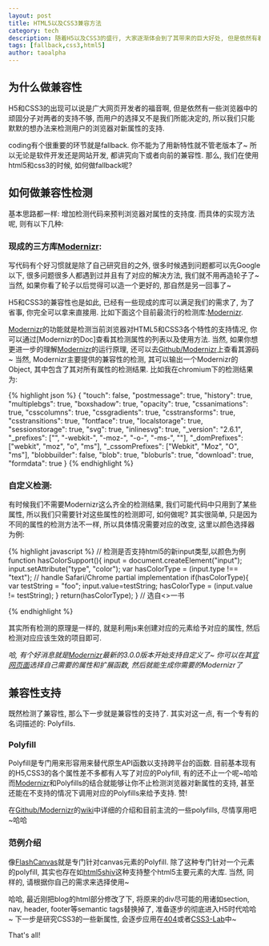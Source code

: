 ```yaml
---
layout: post
title: HTML5以及CSS3兼容方法
category: tech 
description: 随着H5以及CSS3的盛行, 大家逐渐体会到了其带来的巨大好处, 但是依然有着一些顽固分子不支持新属性... 而身为开发者我们又不能决定用户用什么浏览器... 只能默默自己写检测代码校验了..
tags: [fallback,css3,html5] 
author: taoalpha
---
```


## 为什么做兼容性

H5和CSS3的出现可以说是广大网页开发者的福音啊, 但是依然有一些浏览器中的顽固分子对两者的支持不够, 而用户的选择又不是我们所能决定的, 所以我们只能默默的想办法来检测用户的浏览器对新属性的支持.

coding有个很重要的环节就是fallback. 你不能为了用新特性就不管老版本了~ 所以无论是软件开发还是网站开发, 都讲究向下或者向前的兼容性. 那么, 我们在使用html5和css3的时候, 如何做fallback呢?

## 如何做兼容性检测

基本思路都一样: 增加检测代码来预判浏览器对属性的支持度. 而具体的实现方法呢, 则有以下几种:

### 现成的三方库[Modernizr]:

  写代码有个好习惯就是除了自己研究目的之外, 很多时候遇到问题都可以先Google以下, 很多问题很多人都遇到过并且有了对应的解决方法, 我们就不用再造轮子了~ 当然, 如果你看了轮子以后觉得可以造一个更好的, 那自然是另一回事了~

  H5和CSS3的兼容性也是如此, 已经有一些现成的库可以满足我们的需求了, 为了省事, 你完全可以拿来直接用. 比如下面这个目前最流行的检测库:[Modernizr].

  [Modernizr]的功能就是检测当前浏览器对HTML5和CSS3各个特性的支持情况, 你可以通过[Modernizr的Doc]查看其检测属性的列表以及使用方法. 当然, 如果你想更进一步的理解[Modernizr]的运行原理, 还可以去[Github/Modernizr]上查看其源码~ 当然, Modernizr主要提供的兼容性的检测, 其可以输出一个Modernizr的Object, 其中包含了其对所有属性的检测结果. 比如我在chromium下的检测结果为:

{% highlight json %}
{
    "touch": false,
    "postmessage": true,
    "history": true,
    "multiplebgs": true,
    "boxshadow": true,
    "opacity": true,
    "cssanimations": true,
    "csscolumns": true,
    "cssgradients": true,
    "csstransforms": true,
    "csstransitions": true,
    "fontface": true,
    "localstorage": true,
    "sessionstorage": true,
    "svg": true,
    "inlinesvg": true,
    "_version": "2.6.1",
    "_prefixes": ["", "-webkit-", "-moz-", "-o-", "-ms-", ""],
    "_domPrefixes": ["webkit", "moz", "o", "ms"],
    "_cssomPrefixes": ["Webkit", "Moz", "O", "ms"],
    "blobbuilder": false,
    "blob": true,
    "bloburls": true,
    "download": true,
    "formdata": true
}
{% endhighlight %}

### 自定义检测:

  有时候我们不需要Modernizr这么齐全的检测结果, 我们可能代码中只用到了某些属性, 所以我们只需要针对这些属性的检测即可, 如何做呢? 其实很简单, 只是因为不同的属性的检测方法不一样, 所以具体情况需要对应的改变, 这里以颜色选择器为例:

{% highlight javascript %}
// 检测是否支持html5的新input类型,以颜色为例
function hasColorSupport(){
input = document.createElement("input"); input.setAttribute("type", "color");
var hasColorType = (input.type !== "text"); // handle Safari/Chrome partial implementation if(hasColorType){
var testString = "foo"; input.value=testString;
hasColorType = (input.value != testString);
  }
  return(hasColorType);
}
// 选自<<HTML5 and CSS3 >>一书

{% endhighlight %}

其实所有检测的原理是一样的, 就是利用js来创建对应的元素给予对应的属性, 然后检测对应应该生效的项目即可.

_哈, 有个好消息就是[Modernizr]最新的3.0.0版本开始支持自定义了~ 你可以在其[官网页面](http://v3.modernizr.com/download/)选择自己需要的属性和扩展函数, 然后就能生成你需要的Modernizr了_

## 兼容性支持

  既然检测了兼容性, 那么下一步就是兼容性的支持了. 其实对这一点, 有一个专有的名词描述的: Polyfills.

### Polyfill

  Polyfill是专门用来形容用来替代原生API函数以支持跨平台的函数. 目前基本现有的H5,CSS3的各个属性差不多都有人写了对应的Polyfill, 有的还不止一个呢~哈哈 而[Modernizr]和Polyfills的结合就能够让你不止检测浏览器对新属性的支持, 甚至还能在不支持的情况下调用对应的Polyfills来给予支持. 赞!

  在[Github/Modernizr]的[wiki](https://github.com/Modernizr/Modernizr/wiki/HTML5-Cross-browser-Polyfills)中详细的介绍和目前主流的一些polyfills, 尽情享用吧~哈哈

### 范例介绍

  像[FlashCanvas](http://flashcanvas.net/)就是专门针对canvas元素的Polyfill. 除了这种专门针对一个元素的polyfill, 其实也存在如[html5shiv](https://github.com/afarkas/html5shiv)这种支持整个html5主要元素的大库. 当然, 同样的, 请根据你自己的需求来选择使用~


哈哈, 最近刚把blog的html部分修改了下, 将原来的div尽可能的用诸如section, nav, header, footer等semantic tags替换掉了, 准备逐步的彻底进入H5时代哈哈~ 下一步是研究CSS3的一些新属性, 会逐步应用在[404](/blog/404)或者[CSS3-Lab](/blog/css3lab)中~

That's all!

[Modernizr]: http://modernizr.com/ "Modernizr Homepage"
[Github/Modernizr]: https://github.com/Modernizr/Modernizr "Modernizr Github Page"
